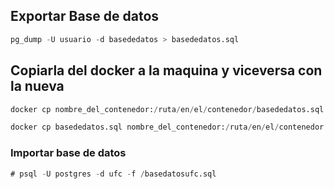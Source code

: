 ## Exportar Base de datos

```sql
pg_dump -U usuario -d basededatos > basededatos.sql
```

## Copiarla del docker a la maquina y viceversa con la nueva

```sql
docker cp nombre_del_contenedor:/ruta/en/el/contenedor/basededatos.sql /ruta/en/la/maquina/anfitriona

docker cp basededatos.sql nombre_del_contenedor:/ruta/en/el/contenedor
```

### Importar base de datos

```sql
# psql -U postgres -d ufc -f /basedatosufc.sql
```

